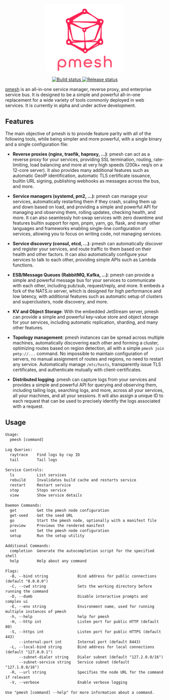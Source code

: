 <p align="center">
  <img src="logos/pmesh_title.png" width="248" alt="pme.sh">
</p>
<p align="center">
   <a href="https://github.com/pme-sh/pmesh/actions/workflows/build.yml">
      <img src="https://github.com/pme-sh/pmesh/actions/workflows/build.yml/badge.svg" alt="Build status">
   </a>
   <a href="https://github.com/pme-sh/pmesh/actions/workflows/release.yml">
      <img src="https://github.com/pme-sh/pmesh/actions/workflows/release.yml/badge.svg" alt="Release status">
   </a>
</p>

[pmesh](https://pme.sh) is an all-in-one service manager, reverse proxy, and enterprise service bus. It is designed to be a simple and powerful all-in-one replacement for a wide variety of tools commonly deployed in web services. It is currently in alpha and under active development.

## Features

The main objective of pmesh is to provide feature parity with all of the following tools, while being simpler and more powerful, with a single binary and a single configuration file:

- **Reverse proxies (nginx, traefik, haproxy, ...)**: pmesh can act as a reverse proxy for your services, providing SSL termination, routing, rate-limiting, load balancing and more at very high speeds (200k+ req/s on a 12-core server). It also provides many additional features such as automatic GeoIP identification, automatic TLS certificate issuance, builtin URL signing, publishing webhooks as messages across the bus, and more.

- **Service managers (systemd, pm2, ...)**: pmesh can manage your services, automatically restarting them if they crash, scaling them up and down based on load, and providing a simple and powerful API for managing and observing them, rolling updates, checking health, and more. It can also seamlessly hot-swap services with zero downtime and features builtin support for npm, pnpm, yarn, go, flask, and many other languages and frameworks enabling single-line configuration of services, allowing you to focus on writing code, not managing services.

- **Service discovery (consul, etcd, ...)**: pmesh can automatically discover and register your services, and route traffic to them based on their health and other factors. It can also automatically configure your services to talk to each other, providing simple APIs such as Lambda functions.

- **ESB/Message Queues (RabbitMQ, Kafka, ...)**: pmesh can provide a simple and powerful message bus for your services to communicate with each other, including pub/sub, request/reply, and more. It embeds a fork of the NATS.io server, which is designed for high performance and low latency, with additional features such as automatic setup of clusters and superclusters, node discovery, and more.

- **KV and Object Storage**: With the embedded JetStream server, pmesh can provide a simple and powerful key-value store and object storage for your services, including automatic replication, sharding, and many other features.

- **Topology management**: pmesh instances can be spread across multiple machines, automatically discovering each other and forming a cluster, optimizing routes based on region detection, all with a simple `pmesh join pmtp://...` command. No impossible to maintain configuration of servers, no manual assignment of routes and regions, no need to restart any service. Automatically manage `/etc/hosts`, transparently issue TLS certificates, and authenticate mutually with client-certificates.

- **Distributed logging**: pmesh can capture logs from your services and provides a simple and powerful API for querying and observing them, including tailing logs, searching logs, and more, across all your services, all your machines, and all your sessions. It will also assign a unique ID to each request that can be used to precisely identify the logs associated with a request.

## Usage

```
Usage:
  pmesh [command]

Log Queries:
  raytrace    Find logs by ray ID
  tail        Tail logs

Service Controls:
  ls          List services
  rebuild     Invalidates build cache and restarts service
  restart     Restart service
  stop        Stops service
  view        Show service details

Daemon Commands:
  get         Get the pmesh node configuration
  get-seed    Get the seed URL
  go          Start the pmesh node, optionally with a manifest file
  preview     Previews the rendered manifest
  set         Set the pmesh node configuration
  setup       Run the setup utility

Additional Commands:
  completion  Generate the autocompletion script for the specified shell
  help        Help about any command

Flags:
  -B, --bind string             Bind address for public connections (default "0.0.0.0")
  -C, --cwd string              Sets the working directory before running the command
  -D, --dumb                    Disable interactive prompts and complex ui
  -E, --env string              Environment name, used for running multiple instances of pmesh
  -h, --help                    help for pmesh
  -H, --http int                Listen port for public HTTP (default 80)
  -S, --https int               Listen port for public HTTPS (default 443)
      --internal-port int       Internal port (default 8443)
  -L, --local-bind string       Bind address for local connections (default "127.0.0.1")
      --subnet-dialer string    Dialer subnet (default "127.2.0.0/16")
      --subnet-service string   Service subnet (default "127.1.0.0/16")
  -R, --url string              Specifies the node URL for the command if relevant
  -V, --verbose                 Enable verbose logging

Use "pmesh [command] --help" for more information about a command.
```
